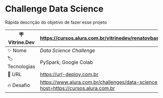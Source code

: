 # Challenge Data Science

Rápida descrição do objetivo de fazer esse projeto

| :placard: Vitrine.Dev |https://cursos.alura.com.br/vitrinedev/renatovbastos00|
| -------------  | --- |
| :sparkles: Nome        | *Data Science Challenge*
| :label: Tecnologias | PySpark, Google Colab
| :rocket: URL         | https://url-deploy.com.br
| :fire: Desafio     | https://www.alura.com.br/challenges/data-science-2?host=https://cursos.alura.com.br
